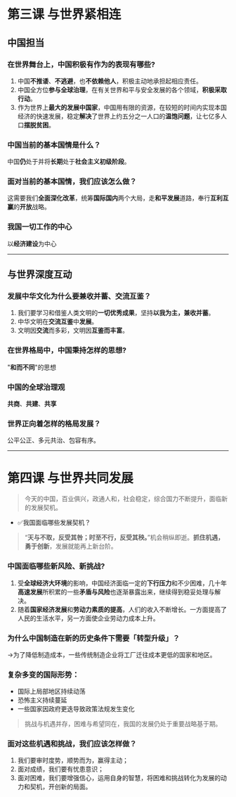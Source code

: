 # 第三课 与世界紧相连

## 中国担当

### 在世界舞台上，中国积极有作为的表现有哪些?

1. 中国**不推诿**、**不逃避**，也**不依赖他人**，积极主动地承担起相应责任。
2. 中国全方位**参与全球治理**，在有关世界和平与安全发展的各个领域，**积极采取行动**。
3. 作为世界上**最大的发展中国家**，中国用有限的资源，在较短的时间内实现本国经济的快速发展，稳定**解决**了世界上约五分之一人口的**温饱问题**，让七亿多人口**摆脱贫困**。

### 中国当前的基本国情是什么？

中国**仍**处于并将**长期**处于**社会主义初级阶段**。

### 面对当前的基本国情，我们应该怎么做？

这需要我们**全面深化改革**，统筹**国际国内**两个大局，走**和平发展**道路，奉行**互利互赢**的**开放**战略。

### 我国一切工作的中心

以**经济建设**为中心

---

## 与世界深度互动

### 发展中华文化为什么要兼收并蓄、交流互鉴？

1. 我们要学习和借鉴人类文明的**一切优秀成果**，坚持**以我为主，兼收并蓄**。
2. 中华文明在**交流互鉴**中**发展**。
3. 文明因**交流**而多彩，文明因**互鉴而丰富**。

### 在世界格局中，中国秉持怎样的思想?

"**和而不同**"的思想

### 中国的全球治理观

**共商**、**共建**、**共享**

### 世界正向着怎样的格局发展？

公平公正、多元共治、包容有序。

---

# 第四课 与世界共同发展

> 今天的中国，百业俱兴，政通人和，社会稳定，综合国力不断提升，面临新的发展契机。

- ✅我国面临哪些发展契机？

> “**天与不取，反受其咎；时至不行，反受其秧。**”机会稍纵即逝。**抓住机遇，勇于创新**，发展就能再上新台阶。

### 中国面临哪些新风险、新挑战?

1. 受**全球经济大环境**的影响，中国经济面临一定的**下行压力**和不少困难，几十年**高速发展**所积累的一些**矛盾与风险**也逐渐暴露出来，继续得到稳妥处理与解决。
2. 随着**国家经济发展**和**劳动力素质的提高**，人们的收入不断增长。一方面提高了人民的生活水平，另一方面使企业劳动力成本上升。

### 为什么中国制造在新的历史条件下需要「转型升级」？

→为了降低制造成本，一些传统制造企业将工厂迁往成本更低的国家和地区。

### 复杂多变的国际形势：

- 国际上局部地区持续动荡
- 恐怖主义持续蔓延
- 一些国家因政府更迭导致政策法规发生变化

> 挑战与机遇并存，困难与希望同在，我国的发展仍处于重要战略基于期。

### 面对这些机遇和挑战，我们应该怎样做？

1. 我们要审时度势，顺势而为，赢得主动；
2. 面对成绩，我们要有忧患意识；
3. 面对困难，我们要增强信心，运用自身的智慧，将困难和挑战转化为发展的动力和契机，开创新的局面。